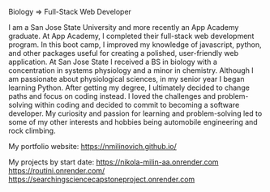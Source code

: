 Biology => Full-Stack Web Developer

I am a San Jose State University and more recently an App Academy graduate. At App Academy, I completed their full-stack web development program. In this boot camp, I improved my knowledge of javascript, python, and other packages useful for creating a polished, user-friendly web application. At San Jose State I received a BS in biology with a concentration in systems physiology and a minor in chemistry. Although I am passionate about physiological sciences, in my senior year I began learning Python. After getting my degree, I ultimately decided to change paths and focus on coding instead. I loved the challenges and problem-solving within coding and decided to commit to becoming a software developer. My curiosity and passion for learning and problem-solving led to some of my other interests and hobbies being automobile engineering and rock climbing.

My portfolio website:
https://nmilinovich.github.io/

My projects by start date:
https://nikola-milin-aa.onrender.com
https://routini.onrender.com/
https://searchingsciencecapstoneproject.onrender.com

